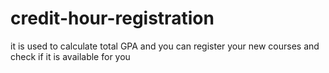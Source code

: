 # credit-hour-registration
it is used to  calculate total GPA and you can register your new courses and check if it is available for you

